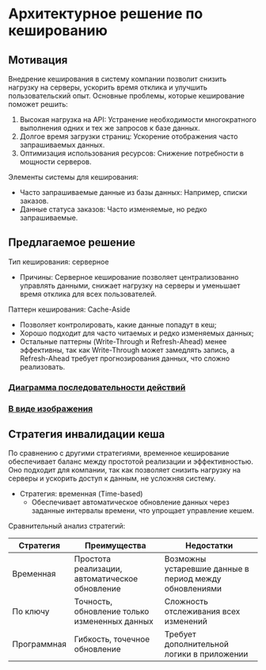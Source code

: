 # Архитектурное решение по кешированию

## Мотивация

Внедрение кеширования в систему компании позволит снизить нагрузку на серверы, ускорить время отклика и улучшить пользовательский опыт. Основные проблемы, которые кеширование поможет решить:

1. Высокая нагрузка на API: Устранение необходимости многократного выполнения одних и тех же запросов к базе данных.
2. Долгое время загрузки страниц: Ускорение отображения часто запрашиваемых данных.
3. Оптимизация использования ресурсов: Снижение потребности в мощности серверов.

Элементы системы для кеширования:

- Часто запрашиваемые данные из базы данных: Например, списки заказов.
- Данные статуса заказов: Часто изменяемые, но редко запрашиваемые.

## Предлагаемое решение

Тип кеширования: серверное

- Причины: Серверное кеширование позволяет централизованно управлять данными, снижает нагрузку на серверы и уменьшает время отклика для всех пользователей.

Паттерн кеширования: Cache-Aside

- Позволяет контролировать, какие данные попадут в кеш;
- Хорошо подходит для часто читаемых и редко изменяемых данных;
- Остальные паттерны (Write-Through и Refresh-Ahead) менее эффективны, так как Write-Through может замедлять запись, а Refresh-Ahead требует прогнозирования данных, что сложно реализовать.

### [Диаграмма последовательности действий](diagram.puml)

### [В виде изображения](diagram.png)

## Стратегия инвалидации кеша

По сравнению с другими стратегиями, временное кеширование обеспечивает баланс между простотой реализации и эффективностью. Оно подходит для компании, так как позволяет снизить нагрузку на серверы и ускорить доступ к данным, не усложняя систему.

- Стратегия: временная (Time-based)
  - Обеспечивает автоматическое обновление данных через заданные интервалы времени, что упрощает управление кешем.

Сравнительный анализ стратегий:

| Стратегия             | Преимущества                                                        | Недостатки                                                 |
|-----------------------|---------------------------------------------------------------------|------------------------------------------------------------|
| Временная             | Простота реализации, автоматическое обновление                      | Возможны устаревшие данные в период между обновлениями     |
| По ключу              | Точность, обновление только измененных данных                       | Сложность отслеживания всех изменений                      |
| Программная           | Гибкость, точечное обновление                                       | Требует дополнительной логики в приложении                 |